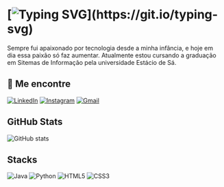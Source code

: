 
# [![Typing SVG](https://readme-typing-svg.demolab.com?font=Fira+Code&duration=3000&pause=10&color=FFFFFF&center=true&vCenter=true&random=false&width=435&lines=Ol%C3%A1%2C+me+chamo+Filipe;Bem+vindo+ao+meu+perfil+do+GitHub!)](https://git.io/typing-svg)
Sempre fui apaixonado por tecnologia desde a minha infância, e hoje em dia essa paixão só faz aumentar.
Atualmente estou cursando a graduação em Sitemas de Informação pela universidade Estácio de Sá.

## 📱 Me encontre


[![LinkedIn](https://img.shields.io/badge/LinkedIn-0077B5?style=for-the-badge&logo=linkedin&logoColor=white)](https://www.linkedin.com/in/slimafilipe/)
[![Instagram](https://img.shields.io/badge/-Instagram-%23E4405F?style=for-the-badge&logo=instagram&logoColor=white)](https://www.instagram.com/s.limafilipe/) 
[![Gmail](https://img.shields.io/badge/Gmail-333333?style=for-the-badge&logo=gmail&logoColor=red)](mailto:limafilipe.coding@gmail.com)




## GitHub Stats
![GitHub stats](https://github-readme-stats.vercel.app/api?username=slimafilipe&?github_dark?_icons=true)



## Stacks
![Java](https://img.shields.io/badge/Java-ED8B00?style=for-the-badge&logo=openjdk&logoColor=white)
![Python](https://img.shields.io/badge/python-3670A0?style=for-the-badge&logo=python&logoColor=ffdd54)
![HTML5](https://img.shields.io/badge/HTML5-E34F26?style=for-the-badge&logo=html5&logoColor=white)
![CSS3](https://img.shields.io/badge/CSS3-1572B6?style=for-the-badge&logo=css3&logoColor=white)
